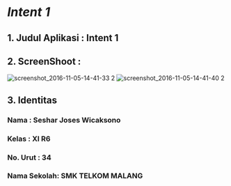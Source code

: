 <h1><i><b>Intent 1</i></b></h1>

<h2>1. Judul Aplikasi  : Intent 1</h2>
<h2>2. ScreenShoot  : </h2>

![screenshot_2016-11-05-14-41-33 2](https://cloud.githubusercontent.com/assets/21971567/20031193/299fafb4-a3a6-11e6-8aad-99c694e1e8e5.png)
![screenshot_2016-11-05-14-41-40 2](https://cloud.githubusercontent.com/assets/21971567/20031195/2ee49d22-a3a6-11e6-90b2-290440060170.png)

<h2>3. Identitas</h2>
  <h3>Nama : Seshar Joses Wicaksono</h3>
  <h3>Kelas : XI R6</h3>
  <h3>No. Urut : 34</h3>
  <h3>Nama Sekolah: SMK TELKOM MALANG</h3>
